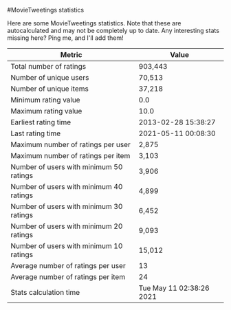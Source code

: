 #MovieTweetings statistics

Here are some MovieTweetings statistics. Note that these are autocalculated and may not be completely up to date. Any interesting stats missing here? Ping me, and I'll add them!

Metric | Value
--- | ---
Total number of ratings                 | 903,443
Number of unique users                  | 70,513
Number of unique items                  | 37,218
Minimum rating value                    | 0.0
Maximum rating value                    | 10.0
Earliest rating time                    | 2013-02-28 15:38:27
Last rating time                        | 2021-05-11 00:08:30
Maximum number of ratings per user      | 2,875
Maximum number of ratings per item      | 3,103
Number of users with minimum 50 ratings | 3,906
Number of users with minimum 40 ratings | 4,899
Number of users with minimum 30 ratings | 6,452
Number of users with minimum 20 ratings | 9,093
Number of users with minimum 10 ratings | 15,012
Average number of ratings per user      | 13
Average number of ratings per item      | 24
Stats calculation time                  | Tue May 11 02:38:26 2021

